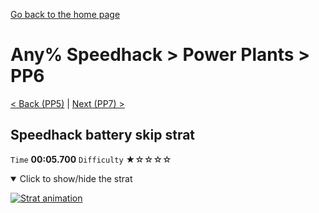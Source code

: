 [Go back to the home page](https://github.com/Doublevil/scbspeedrun)

# Any% Speedhack > Power Plants > PP6

[< Back (PP5)](https://github.com/Doublevil/scbspeedrun/blob/main/levels/any_sh/pp/PP5.md) | [Next (PP7) >](https://github.com/Doublevil/scbspeedrun/blob/main/levels/any_sh/pp/PP7.md)

## Speedhack battery skip strat

`Time` **00:05.700** `Difficulty` ★☆☆☆☆
<details open>
  <summary>Click to show/hide the strat</summary>

  [![Strat animation](https://github.com/Doublevil/scbspeedrun/blob/main/media/levels/pp/PP6_S_Strat.webp)](https://github.com/Doublevil/scbspeedrun/blob/main/media/levels/pp/PP6_S_Strat.mp4?raw=true)
</details>
